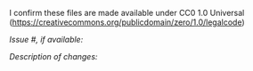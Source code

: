 I confirm these files are made available under CC0 1.0 Universal (https://creativecommons.org/publicdomain/zero/1.0/legalcode)

*Issue #, if available:*

*Description of changes:*
